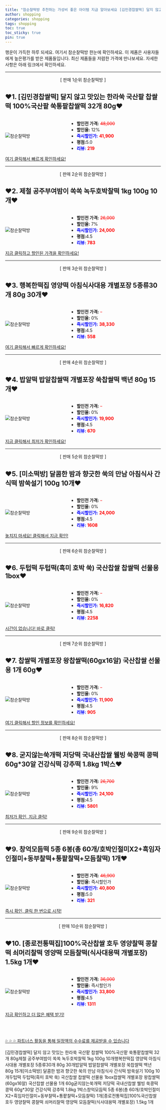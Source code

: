 ```yaml
---
title: "참순찰떡방 추천하는 가성비 좋은 아이템 지금 알아보세요 [김민경찹쌀떡] 달지 않고 맛있는 한라쑥"
author: shopping
categories: shopping
tags: shopping
toc: true
toc_sticky: true
pin: true
---
```

행운이 가득한 하루 되세요. 여기서 참순찰떡방 한눈에 확인하세요. 이 제품은 사용자들에게 높은평가를 받은 제품들입니다. 최신 제품들을 저렴한 가격에 만나보세요. 자세한 사항은 아래 링크에서 확인하세요.

---
<p class="toplist" style="margin: 0 auto; display: block; width: fit-content;">[ 판매 1순위 참순찰떡방 ]</p>

<h2><strong>❤️1. [김민경찹쌀떡] 달지 않고 맛있는 한라쑥 국산팥 찹쌀떡 100%국산팥 쑥통팥찹쌀떡 32개 80g❤️</strong></h2>

<div style="display: flex; align-items: center;">
    <div style="flex: 0.4;">
        <img src="https://thumbnail10.coupangcdn.com/thumbnails/remote/230x230ex/image/vendor_inventory/b140/7486bbb7f356789539d510f80c9c1ae15433d17b59d013cb4c0664b24695.jpg" alt="참순찰떡방" style="max-width: 100%;">
    </div>
    <div style="flex: 0.6; margin-left: 10px;">
        <ul>
            <li><strong>할인전 가격:</strong> <del style="color: red;">48,000</del></li>
            <li><strong>할인율:</strong> 12%</li>
            <li><span style='color:blue'><strong>즉시할인가:</strong></span> <span style='color:red'><strong>41,900</strong></span></li>
            <li><strong>평점:</strong>5.0</li>
            <li><span style='color:blue'><strong>리뷰:</strong></span> <span style='color:red'><strong>219</strong></span></li>
        </ul>
    </div>
</div>
<div class="center">
    <a href="https://selin100587.github.io?lptag=AF9450613&subid=githubio&pageKey=7814210261&traceid=V0-153&itemId=21204927319&vendorItemId=88266166267" class="myButton">
        여기 클릭해서 빠르게 확인하세요!
    </a>
</div>


---
<p class="toplist" style="margin: 0 auto; display: block; width: fit-content;">[ 판매 2순위 참순찰떡방 ]</p>

<h2><strong>❤️2. 제철 공주부여밤이 쏙쏙 녹두호박찰떡 1kg 100g 10개❤️</strong></h2>

<div style="display: flex; align-items: center;">
    <div style="flex: 0.4;">
        <img src="https://thumbnail10.coupangcdn.com/thumbnails/remote/230x230ex/image/vendor_inventory/444b/aa8fdd8956ca4d9b768cbeaee357e90509dd44f02efa112e739c06ff0f3a.jpg" alt="참순찰떡방" style="max-width: 100%;">
    </div>
    <div style="flex: 0.6; margin-left: 10px;">
        <ul>
            <li><strong>할인전 가격:</strong> <del style="color: red;">26,000</del></li>
            <li><strong>할인율:</strong> 7%</li>
            <li><span style='color:blue'><strong>즉시할인가:</strong></span> <span style='color:red'><strong>24,000</strong></span></li>
            <li><strong>평점:</strong>4.5</li>
            <li><span style='color:blue'><strong>리뷰:</strong></span> <span style='color:red'><strong>783</strong></span></li>
        </ul>
    </div>
</div>
<div class="center">
    <a href="https://selin100587.github.io?lptag=AF9450613&subid=githubio&pageKey=7242712200&traceid=V0-153&itemId=18406504408&vendorItemId=83998409997" class="myButton">
        지금 클릭하고 할인된 가격을 확인하세요!
    </a>
</div>


---
<p class="toplist" style="margin: 0 auto; display: block; width: fit-content;">[ 판매 3순위 참순찰떡방 ]</p>

<h2><strong>❤️3. 행복한떡집 영양떡 아침식사대용 개별포장 5종류30개 80g 30개❤️</strong></h2>

<div style="display: flex; align-items: center;">
    <div style="flex: 0.4;">
        <img src="https://thumbnail7.coupangcdn.com/thumbnails/remote/230x230ex/image/vendor_inventory/7394/004a850e0fdf0980ea86844be8600406a615afe9147f7d6ec4d65b99352b.jpg" alt="참순찰떡방" style="max-width: 100%;">
    </div>
    <div style="flex: 0.6; margin-left: 10px;">
        <ul>
            <li><strong>할인전 가격:</strong> <del style="color: red;">-</del></li>
            <li><strong>할인율:</strong> 0%</li>
            <li><span style='color:blue'><strong>즉시할인가:</strong></span> <span style='color:red'><strong>38,330</strong></span></li>
            <li><strong>평점:</strong>4.5</li>
            <li><span style='color:blue'><strong>리뷰:</strong></span> <span style='color:red'><strong>558</strong></span></li>
        </ul>
    </div>
</div>
<div class="center">
    <a href="https://selin100587.github.io?lptag=AF9450613&subid=githubio&pageKey=6213500398&traceid=V0-153&itemId=12396981992&vendorItemId=4967713820" class="myButton">
        여기 클릭해서 빠르게 확인하세요!
    </a>
</div>


---
<p class="toplist" style="margin: 0 auto; display: block; width: fit-content;">[ 판매 4순위 참순찰떡방 ]</p>

<h2><strong>❤️4. 밥알떡 밥알찹쌀떡 개별포장 쑥찹쌀떡 백년 80g 15개❤️</strong></h2>

<div style="display: flex; align-items: center;">
    <div style="flex: 0.4;">
        <img src="https://thumbnail10.coupangcdn.com/thumbnails/remote/230x230ex/image/vendor_inventory/af95/b35eb22172d7a648206048c52d8763e77ed2236f5e36ecfa99cf926ad3be.jpeg" alt="참순찰떡방" style="max-width: 100%;">
    </div>
    <div style="flex: 0.6; margin-left: 10px;">
        <ul>
            <li><strong>할인전 가격:</strong> <del style="color: red;">-</del></li>
            <li><strong>할인율:</strong> 0%</li>
            <li><span style='color:blue'><strong>즉시할인가:</strong></span> <span style='color:red'><strong>19,900</strong></span></li>
            <li><strong>평점:</strong>4.5</li>
            <li><span style='color:blue'><strong>리뷰:</strong></span> <span style='color:red'><strong>670</strong></span></li>
        </ul>
    </div>
</div>
<div class="center">
    <a href="https://selin100587.github.io?lptag=AF9450613&subid=githubio&pageKey=4527129942&traceid=V0-153&itemId=5464622824&vendorItemId=72764394459" class="myButton">
        지금 클릭해서 최저가 확인하세요!
    </a>
</div>


---
<p class="toplist" style="margin: 0 auto; display: block; width: fit-content;">[ 판매 5순위 참순찰떡방 ]</p>

<h2><strong>❤️5. [미소떡방] 달콤한 밤과 향긋한 쑥의 만남 아침식사 간식떡 밤쑥설기 100g 10개❤️</strong></h2>

<div style="display: flex; align-items: center;">
    <div style="flex: 0.4;">
        <img src="https://thumbnail7.coupangcdn.com/thumbnails/remote/230x230ex/image/vendor_inventory/2487/a1e3125dfdd37a48ff9349f42417513c2fbeff85594d5d497fa0c52adab3.jpg" alt="참순찰떡방" style="max-width: 100%;">
    </div>
    <div style="flex: 0.6; margin-left: 10px;">
        <ul>
            <li><strong>할인전 가격:</strong> <del style="color: red;">-</del></li>
            <li><strong>할인율:</strong> 0%</li>
            <li><span style='color:blue'><strong>즉시할인가:</strong></span> <span style='color:red'><strong>24,000</strong></span></li>
            <li><strong>평점:</strong>4.5</li>
            <li><span style='color:blue'><strong>리뷰:</strong></span> <span style='color:red'><strong>1608</strong></span></li>
        </ul>
    </div>
</div>
<div class="center">
    <a href="https://selin100587.github.io?lptag=AF9450613&subid=githubio&pageKey=1981250041&traceid=V0-153&itemId=3370831029&vendorItemId=73359099819" class="myButton">
        놓치지 마세요! 클릭해서 지금 확인!
    </a>
</div>


---
<p class="toplist" style="margin: 0 auto; display: block; width: fit-content;">[ 판매 6순위 참순찰떡방 ]</p>

<h2><strong>❤️6. 두텁떡 두텁떡(흑미 호박 쑥) 국산찹쌀 찹쌀떡 선물용 1box❤️</strong></h2>

<div style="display: flex; align-items: center;">
    <div style="flex: 0.4;">
        <img src="https://thumbnail9.coupangcdn.com/thumbnails/remote/230x230ex/image/vendor_inventory/images/2018/10/25/18/1/22aca153-a45f-4e01-a608-fdc42afda2b5.jpg" alt="참순찰떡방" style="max-width: 100%;">
    </div>
    <div style="flex: 0.6; margin-left: 10px;">
        <ul>
            <li><strong>할인전 가격:</strong> <del style="color: red;">-</del></li>
            <li><strong>할인율:</strong> 0%</li>
            <li><span style='color:blue'><strong>즉시할인가:</strong></span> <span style='color:red'><strong>16,820</strong></span></li>
            <li><strong>평점:</strong>4.5</li>
            <li><span style='color:blue'><strong>리뷰:</strong></span> <span style='color:red'><strong>2258</strong></span></li>
        </ul>
    </div>
</div>
<div class="center">
    <a href="https://selin100587.github.io?lptag=AF9450613&subid=githubio&pageKey=6842044477&traceid=V0-153&itemId=16272938479&vendorItemId=3276013993" class="myButton">
        시간이 없습니다! 바로 클릭!
    </a>
</div>


---
<p class="toplist" style="margin: 0 auto; display: block; width: fit-content;">[ 판매 7순위 참순찰떡방 ]</p>

<h2><strong>❤️7. 찹쌀떡 개별포장 왕찹쌀떡(60gx16알) 국산찹쌀 선물용 1개 60g❤️</strong></h2>

<div style="display: flex; align-items: center;">
    <div style="flex: 0.4;">
        <img src="https://thumbnail8.coupangcdn.com/thumbnails/remote/230x230ex/image/vendor_inventory/cc84/5150ece4f484a414878e50f9c9041b8f6ce26c6faf17a7e6ad1e0917eea1.jpg" alt="참순찰떡방" style="max-width: 100%;">
    </div>
    <div style="flex: 0.6; margin-left: 10px;">
        <ul>
            <li><strong>할인전 가격:</strong> <del style="color: red;">-</del></li>
            <li><strong>할인율:</strong> 0%</li>
            <li><span style='color:blue'><strong>즉시할인가:</strong></span> <span style='color:red'><strong>11,900</strong></span></li>
            <li><strong>평점:</strong>4.5</li>
            <li><span style='color:blue'><strong>리뷰:</strong></span> <span style='color:red'><strong>905</strong></span></li>
        </ul>
    </div>
</div>
<div class="center">
    <a href="https://selin100587.github.io?lptag=AF9450613&subid=githubio&pageKey=6841978025&traceid=V0-153&itemId=16272548526&vendorItemId=71214606325" class="myButton">
        여기 클릭해서 할인 정보를 확인하세요!
    </a>
</div>


---
<p class="toplist" style="margin: 0 auto; display: block; width: fit-content;">[ 판매 8순위 참순찰떡방 ]</p>

<h2><strong>❤️8. 굳지않는쑥개떡 저당떡 국내산찹쌀 웰빙 쑥콩떡 콩떡 60g*30알 건강식떡 강추떡 1.8kg 1박스❤️</strong></h2>

<div style="display: flex; align-items: center;">
    <div style="flex: 0.4;">
        <img src="https://thumbnail9.coupangcdn.com/thumbnails/remote/230x230ex/image/vendor_inventory/8f8b/23f4dfdb5d5e9846b9230812616c78710995f5edb3d21d9bcbf8990751f1.jpg" alt="참순찰떡방" style="max-width: 100%;">
    </div>
    <div style="flex: 0.6; margin-left: 10px;">
        <ul>
            <li><strong>할인전 가격:</strong> <del style="color: red;">26,700</del></li>
            <li><strong>할인율:</strong> 9%</li>
            <li><span style='color:blue'><strong>즉시할인가:</strong></span> <span style='color:red'><strong>24,100</strong></span></li>
            <li><strong>평점:</strong>4.5</li>
            <li><span style='color:blue'><strong>리뷰:</strong></span> <span style='color:red'><strong>5801</strong></span></li>
        </ul>
    </div>
</div>
<div class="center">
    <a href="https://selin100587.github.io?lptag=AF9450613&subid=githubio&pageKey=6882350860&traceid=V0-153&itemId=17957243031&vendorItemId=90729141798" class="myButton">
        최저가 확인, 지금 클릭!
    </a>
</div>


---
<p class="toplist" style="margin: 0 auto; display: block; width: fit-content;">[ 판매 9순위 참순찰떡방 ]</p>

<h2><strong>❤️9. 창억모듬떡 5종 6봉(총 60개/호박인절미X2+흑임자인절미+동부찰떡+통팥찰떡+모듬찰떡) 1개❤️</strong></h2>

<div style="display: flex; align-items: center;">
    <div style="flex: 0.4;">
        <img src="https://thumbnail6.coupangcdn.com/thumbnails/remote/230x230ex/image/vendor_inventory/4483/0606200a51fe8542c399c00826be624d05ffe91b641b2dae7e32ee27dbcb.jpg" alt="참순찰떡방" style="max-width: 100%;">
    </div>
    <div style="flex: 0.6; margin-left: 10px;">
        <ul>
            <li><strong>할인전 가격:</strong> <del style="color: red;">46,900</del></li>
            <li><strong>할인율:</strong> 즉시할인가</li>
            <li><span style='color:blue'><strong>즉시할인가:</strong></span> <span style='color:red'><strong>40,800</strong></span></li>
            <li><strong>평점:</strong>5.0</li>
            <li><span style='color:blue'><strong>리뷰:</strong></span> <span style='color:red'><strong>321</strong></span></li>
        </ul>
    </div>
</div>
<div class="center">
    <a href="https://selin100587.github.io?lptag=AF9450613&subid=githubio&pageKey=7840680659&traceid=V0-153&itemId=21203634362&vendorItemId=88264888075" class="myButton">
        즉시 확인, 클릭 한 번으로 시작!
    </a>
</div>


---
<p class="toplist" style="margin: 0 auto; display: block; width: fit-content;">[ 판매 10순위 참순찰떡방 ]</p>

<h2><strong>❤️10. [종로전통떡집]100%국산찹쌀 호두 영양찰떡 콩찰떡 쇠머리찰떡 영양떡 모듬찰떡(식사대용떡 개별포장) 1.5kg 1개❤️</strong></h2>

<div style="display: flex; align-items: center;">
    <div style="flex: 0.4;">
        <img src="https://thumbnail10.coupangcdn.com/thumbnails/remote/230x230ex/image/vendor_inventory/b113/d4f86c96fdf312c354b85185abea70aacdc0a5b0fe454bdbb019eec35feb.png" alt="참순찰떡방" style="max-width: 100%;">
    </div>
    <div style="flex: 0.6; margin-left: 10px;">
        <ul>
            <li><strong>할인전 가격:</strong> <del style="color: red;">36,000</del></li>
            <li><strong>할인율:</strong> 즉시할인가</li>
            <li><span style='color:blue'><strong>즉시할인가:</strong></span> <span style='color:red'><strong>33,800</strong></span></li>
            <li><strong>평점:</strong>4.5</li>
            <li><span style='color:blue'><strong>리뷰:</strong></span> <span style='color:red'><strong>1311</strong></span></li>
        </ul>
    </div>
</div>
<div class="center">
    <a href="https://selin100587.github.io?lptag=AF9450613&subid=githubio&pageKey=5354864074&traceid=V0-153&itemId=7885422855&vendorItemId=73487396067" class="myButton">
        지금 확인하고 더 많은 혜택 받기!
    </a>
</div>

<br><br><br>[💦 💦 💦 파트너스 활동을 통해 일정액의 수수료를 제공받을 수 있습니다](https://link.coupang.com/a/bcpT2c)<br><br>[김민경찹쌀떡] 달지 않고 맛있는 한라쑥 국산팥 찹쌀떡 100%국산팥 쑥통팥찹쌀떡 32개 80g제철 공주부여밤이 쏙쏙 녹두호박찰떡 1kg 100g 10개행복한떡집 영양떡 아침식사대용 개별포장 5종류30개 80g 30개밥알떡 밥알찹쌀떡 개별포장 쑥찹쌀떡 백년 80g 15개[미소떡방] 달콤한 밤과 향긋한 쑥의 만남 아침식사 간식떡 밤쑥설기 100g 10개두텁떡 두텁떡(흑미 호박 쑥) 국산찹쌀 찹쌀떡 선물용 1box찹쌀떡 개별포장 왕찹쌀떡(60gx16알) 국산찹쌀 선물용 1개 60g굳지않는쑥개떡 저당떡 국내산찹쌀 웰빙 쑥콩떡 콩떡 60g*30알 건강식떡 강추떡 1.8kg 1박스창억모듬떡 5종 6봉(총 60개/호박인절미X2+흑임자인절미+동부찰떡+통팥찰떡+모듬찰떡) 1개[종로전통떡집]100%국산찹쌀 호두 영양찰떡 콩찰떡 쇠머리찰떡 영양떡 모듬찰떡(식사대용떡 개별포장) 1.5kg 1개